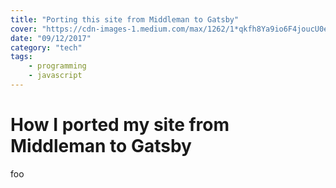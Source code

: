 ```yaml
---
title: "Porting this site from Middleman to Gatsby"
cover: "https://cdn-images-1.medium.com/max/1262/1*qkfh8Ya9io6F4joucU0eqg.png"
date: "09/12/2017"
category: "tech"
tags:
    - programming
    - javascript
---
```

# How I ported my site from Middleman to Gatsby

foo
